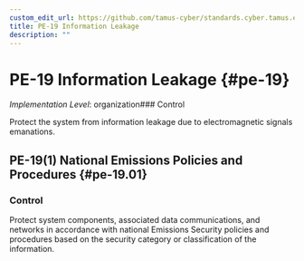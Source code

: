 ```yaml
---
custom_edit_url: https://github.com/tamus-cyber/standards.cyber.tamus.edu/tree/main/static/content/tamus.edu/TAMUS_profile.xml
title: PE-19 Information Leakage
description: ""
---
```


# PE-19 Information Leakage {#pe-19}

_Implementation Level_: organization### Control

Protect the system from information leakage due to electromagnetic signals emanations.

## PE-19(1) National Emissions Policies and Procedures {#pe-19.01}

### Control

Protect system components, associated data communications, and networks in accordance with national Emissions Security policies and procedures based on the security category or classification of the information.

